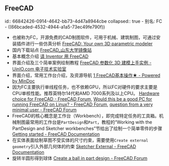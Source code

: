 ## FreeCAD
id:: 66842426-0914-4642-bb73-4d47a8944cbe
collapsed:: true
	- 别名: FC
	- ((66bcaded-4532-4944-a1a5-73ec49fe790f))
- 也被称为FC，开源免费的CAD制图软件，可用于机械、建筑制图，可通过安装插件进行一些仿真分析 [FreeCAD: Your own 3D parametric modeler](https://www.freecad.org/downloads.php)
- 国内下载站点 [FreeCAD_山东大学镜像站](https://mirrors.sdu.edu.cn/github-release/FreeCAD_FreeCAD/)
- 基本概念介绍 [请 Inventor 用 FreeCAD](https://bookdown.org/johnqu1982/FFI/)
- 界面介绍及三个简单案例绘制教程 [FreeCAD 参数化 3D 建模上手实例 - UinIO.com 电子技术实验室](http://uinio.com/Design/FreeCAD/)
- 界面介绍，常用工作台介绍，及资源导航 [1 FreeCAD基本操作★ - Powered by MinDoc](https://zsj.itdos.net/docs/freecad/freecad-001)
- 因为FC主要执行单线程任务，也不依赖GPU，所以FC对硬件的要求主要是CPU单核性能。推荐英特尔14代和AMD 7000系列及以上CPU。 [Hardware choice for FreeCAD - FreeCAD Forum](https://forum.freecad.org/viewtopic.php?p=753617&hilit=freecad+gpu#p753617), [Would this be a good PC for running FreeCAD on Linux? - FreeCAD Forum](https://forum.freecad.org/viewtopic.php?p=754302&hilit=freecad+gpu#p754302), [question from a very minimal user - FreeCAD Forum](https://forum.freecad.org/viewtopic.php?p=761036&hilit=freecad+gpu#p761036)
- FreeCAD的核心概念是工作台（Workbench），即完成特定任务的工具箱。机械制图最常用的工作台是`PartDesign`和`Part`，教程的“Working with the PartDesign and Sketcher workbenches”节给出了绘制一个简单零件的步骤 [Getting started - FreeCAD Documentation](https://wiki.freecad.org/Getting_started)
- 在实体表面绘制草图不受实体的尺寸约束，需要使用`Create external geometry`引入外部几何体的约束 [Sketcher External - FreeCAD Documentation](https://wiki.freecad.org/Sketcher_External/en)
- 旋转半圆形得到球体 [Create a ball in part design - FreeCAD Forum](https://forum.freecad.org/viewtopic.php?p=764921&hilit=circle+ball&sid=a3bd1ab8a752013f712d99f23c1901fa#p764921)